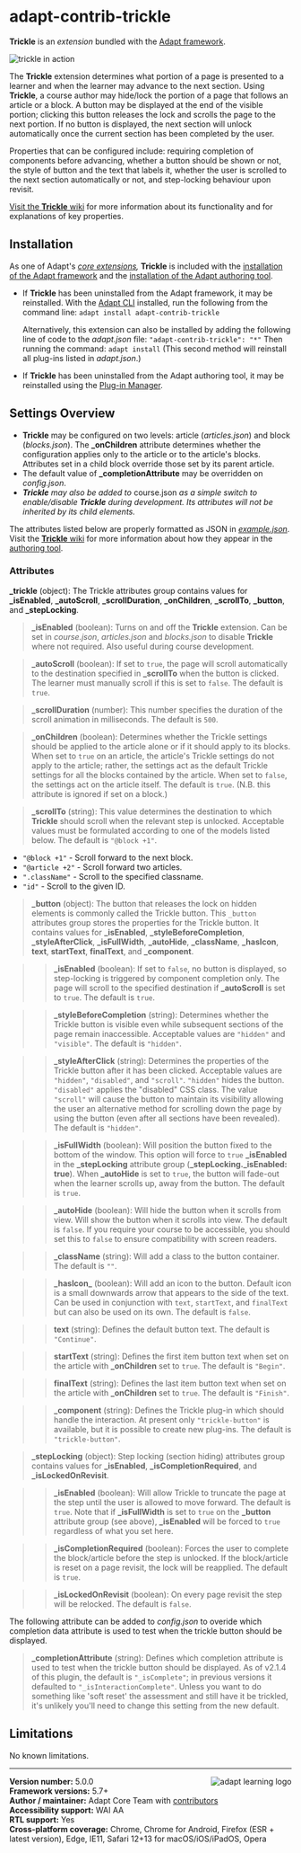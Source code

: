 # adapt-contrib-trickle

**Trickle** is an *extension* bundled with the [Adapt framework](https://github.com/adaptlearning/adapt_framework).

<img src="https://github.com/adaptlearning/documentation/blob/master/04_wiki_assets/plug-ins/images/trickle01.gif" alt="trickle in action">

The **Trickle** extension determines what portion of a page is presented to a learner and when the learner may advance to the next section. Using **Trickle**, a course author may hide/lock the portion of a page that follows an article or a block. A button may be displayed at the end of the visible portion; clicking this button releases the lock and scrolls the page to the next portion. If no button is displayed, the next section will unlock automatically once the current section has been completed by the user.

Properties that can be configured include: requiring completion of components before advancing, whether a button should be shown or not, the style of button and the text that labels it, whether the user is scrolled to the next section automatically or not, and step-locking behaviour upon revisit.

[Visit the **Trickle** wiki](https://github.com/adaptlearning/adapt-contrib-trickle/wiki) for more information about its functionality and for explanations of key properties.

## Installation

As one of Adapt's *[core extensions](https://github.com/adaptlearning/adapt_framework/wiki/Core-Plug-ins-in-the-Adapt-Learning-Framework#extensions),* **Trickle** is included with the [installation of the Adapt framework](https://github.com/adaptlearning/adapt_framework/wiki/Manual-installation-of-the-Adapt-framework#installation) and the [installation of the Adapt authoring tool](https://github.com/adaptlearning/adapt_authoring/wiki/Installing-Adapt-Origin).

* If **Trickle** has been uninstalled from the Adapt framework, it may be reinstalled.
With the [Adapt CLI](https://github.com/adaptlearning/adapt-cli) installed, run the following from the command line:
`adapt install adapt-contrib-trickle`

    Alternatively, this extension can also be installed by adding the following line of code to the *adapt.json* file:
    `"adapt-contrib-trickle": "*"`
    Then running the command:
    `adapt install`
    (This second method will reinstall all plug-ins listed in *adapt.json*.)

* If **Trickle** has been uninstalled from the Adapt authoring tool, it may be reinstalled using the [Plug-in Manager](https://github.com/adaptlearning/adapt_authoring/wiki/Plugin-Manager).

## Settings Overview

- **Trickle** may be configured on two levels: article (*articles.json*) and block (*blocks.json*). The **\_onChildren** attribute determines whether the configuration applies only to the article or to the article's blocks. Attributes set in a child block override those set by its parent article.
- The default value of **\_completionAttribute** may be overridden on _config.json_.
- _**Trickle** may also be added to_ course.json _as a simple switch to enable/disable **Trickle** during development. Its attributes will not be inherited by its child elements._

The attributes listed below are properly formatted as JSON in [*example.json*](https://github.com/adaptlearning/adapt-contrib-trickle/blob/master/example.json).  Visit the [**Trickle** wiki](https://github.com/adaptlearning/adapt-contrib-trickle/wiki) for more information about how they appear in the [authoring tool](https://github.com/adaptlearning/adapt_authoring/wiki).

### Attributes

**\_trickle** (object): The Trickle attributes group contains values for **\_isEnabled**, **\_autoScroll**, **\_scrollDuration**, **\_onChildren**, **\_scrollTo**, **\_button**, and **\_stepLocking**.

>**\_isEnabled** (boolean):  Turns on and off the **Trickle** extension. Can be set in *course.json*, *articles.json* and *blocks.json* to disable **Trickle** where not required. Also useful during course development.

>**\_autoScroll** (boolean):  If set to `true`, the page will scroll automatically to the destination specified in **\_scrollTo** when the button is clicked. The learner must manually scroll if this is set to `false`. The default is `true`.

>**\_scrollDuration** (number):  This number specifies the duration of the scroll animation in milliseconds. The default is `500`.

>**\_onChildren** (boolean):  Determines whether the Trickle settings should be applied to the article alone or if it should apply to its blocks. When set to `true` on an article, the article's Trickle settings do not apply to the article; rather, the settings act as the default Trickle settings for all the blocks contained by the article. When set to `false`, the settings act on the article itself. The default is `true`. (N.B. this attribute is ignored if set on a block.)

>**\_scrollTo** (string):  This value determines the destination to which **Trickle** should scroll when the relevant step is unlocked. Acceptable values must be formulated according to one of the models listed below. The default is `"@block +1"`.
- `"@block +1"` - Scroll forward to the next block.
- `"@article +2"` - Scroll forward two articles.
- `".className"` - Scroll to the specified classname.
- `"id"` - Scroll to the given ID.

>**\_button** (object): The button that releases the lock on hidden elements is commonly called the Trickle button. This `_button` attributes group stores the properties for the Trickle button. It contains values for **\_isEnabled**, **\_styleBeforeCompletion**, **\_styleAfterClick**, **\_isFullWidth**, **\_autoHide**, **\_className**, **\_hasIcon**, **text**, **startText**, **finalText**, and **\_component**.

>>**\_isEnabled** (boolean):  If set to `false`, no button is displayed, so step-locking is triggered by component completion only. The page will scroll to the specified destination if **\_autoScroll** is set to `true`. The default is `true`.

>>**\_styleBeforeCompletion** (string):  Determines whether the Trickle button is visible even while subsequent sections of the page remain inaccessible. Acceptable values are `"hidden"` and `"visible"`. The default is `"hidden"`.

>>**\_styleAfterClick** (string): Determines the properties of the Trickle button after it has been clicked. Acceptable values are `"hidden"`, `"disabled"`, and `"scroll"`. `"hidden"` hides the button. `"disabled"` applies the "disabled" CSS class. The value `"scroll"` will cause the button to maintain its visibility allowing the user an alternative method for scrolling down the page by using the button (even after all sections have been revealed). The default is `"hidden"`.

>>**\_isFullWidth** (boolean):  Will position the button fixed to the bottom of the window. This option will force to `true`  **\_isEnabled** in the **\_stepLocking** attribute group (**\_stepLocking.\_isEnabled: true**). When **\_autoHide** is set to `true`, the button will fade-out when the learner scrolls up, away from the button. The default is `true`.

>>**\_autoHide** (boolean):  Will hide the button when it scrolls from view.  Will show the button when it scrolls into view. The default is `false`. If you require your course to be accessible, you should set this to `false` to ensure compatibility with screen readers.

>>**\_className** (string):  Will add a class to the button container. The default is `""`.

>>**\_hasIcon_** (boolean):  Will add an icon to the button. Default icon is a small downwards arrow that appears to the side of the text. Can be used in conjunction with `text`, `startText`, and `finalText` but can also be used on its own. The default is `false`.

>>**text** (string):  Defines the default button text. The default is `"Continue"`.

>>**startText** (string):  Defines the first item button text when set on the article with **\_onChildren** set to `true`. The default is `"Begin"`.

>>**finalText** (string):  Defines the last item button text when set on the article with **\_onChildren** set to `true`. The default is `"Finish"`.

>>**\_component** (string):  Defines the Trickle plug-in which should handle the interaction. At present only `"trickle-button"` is available, but it is possible to create new plug-ins. The default is `"trickle-button"`.

>**\_stepLocking** (object):  Step locking (section hiding) attributes group contains values for **\_isEnabled**, **\_isCompletionRequired**, and **\_isLockedOnRevisit**.

>>**\_isEnabled** (boolean):  Will allow Trickle to truncate the page at the step until the user is allowed to move forward. The default is `true`. Note that if **\_isFullWidth** is set to `true` on the **\_button** attribute group (see above), **\_isEnabled** will be forced to `true` regardless of what you set here.

>>**\_isCompletionRequired** (boolean):  Forces the user to complete the block/article before the step is unlocked. If the block/article is reset on a page revisit, the lock will be reapplied. The default is `true`.

>>**\_isLockedOnRevisit** (boolean):  On every page revisit the step will be relocked. The default is `false`.

The following attribute can be added to *config.json* to overide which completion data attribute is used to test when the trickle button should be displayed.

>**\_completionAttribute** (string): Defines which completion attribute is used to test when the trickle button should be displayed. As of v2.1.4 of this plugin, the default is `"_isComplete"`; in previous versions it defaulted to `"_isInteractionComplete"`. Unless you want to do something like 'soft reset' the assessment and still have it be trickled, it's unlikely you'll need to change this setting from the new default.

## Limitations

No known limitations.

----------------------------
**Version number:**  5.0.0  <a href="https://community.adaptlearning.org/" target="_blank"><img src="https://github.com/adaptlearning/documentation/blob/master/04_wiki_assets/plug-ins/images/adapt-logo-mrgn-lft.jpg" alt="adapt learning logo" align="right"></a>  
**Framework versions:**  5.7+  
**Author / maintainer:** Adapt Core Team with [contributors](https://github.com/adaptlearning/adapt-contrib-trickle/graphs/contributors)  
**Accessibility support:** WAI AA  
**RTL support:** Yes  
**Cross-platform coverage:** Chrome, Chrome for Android, Firefox (ESR + latest version), Edge, IE11, Safari 12+13 for macOS/iOS/iPadOS, Opera  

